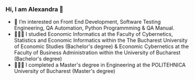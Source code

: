 ### Hi, I am Alexandra 👋

- 🔭 I’m interested on Front End Development, Software Testing Engineering, QA Automation, Python Programmming & QA Manual.
- 👩🏻‍🎓 I studied Economic Informatics at the Faculty of Cybernetics, Statistics and Economic Informatics within the The Bucharest University of Economic Studies (Bachelor's degree) & Economic Cybernetics at the Faculty of Business Administration within the University of Bucharest (Bachelor's degree)
- 👩🏻‍🎓 I completed a Master's degree in Engineering at the POLITEHNICA University of Bucharest (Master's degree)

<!--
**alexandraputanu/alexandraputanu** is a ✨ _special_ ✨ repository because its `README.md` (this file) appears on your GitHub profile.

Here are some ideas to get you started:

- 🔭 I’m currently working on ...
- 🌱 I studied Computer Science
- 👯 I’m looking to collaborate on ...
- 🤔 I’m looking for help with ...
- 💬 Ask me about ...
- 📫 How to reach me: ...
- 😄 Pronouns: ...
- ⚡ Fun fact: ...
-->
